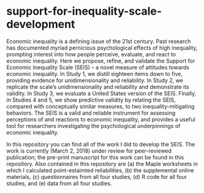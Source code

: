 # support-for-inequality-scale-development

Economic inequality is a defining issue of the 21st century. Past research has documented myriad pernicious psychological effects of high inequality, prompting interest into how people perceive, evaluate, and react to economic inequality. Here we propose, refine, and validate the Support for Economic Inequality Scale (SEIS) – a novel measure of attitudes towards economic inequality. In Study 1, we distill eighteen items down to five, providing evidence for unidimensionality and reliability. In Study 2, we replicate the scale’s unidimensionality and reliability and demonstrate its validity. In Study 3, we evaluate a United States version of the SEIS. Finally, in Studies 4 and 5, we show predictive validity by relating the SEIS, compared with conceptually similar measures, to two inequality-mitigating behaviors. The SEIS is a valid and reliable instrument for assessing perceptions of and reactions to economic inequality, and provides a useful tool for researchers investigating the psychological underpinnings of economic inequality.

In this repository you can find all of the work I did to develop the SEIS. The work is currently (March 2, 2018) under review for peer-reviewed publication; the pre-print manuscript for this work can be found in this repository. Also contained in this repository are (a) the Maple worksheets in which I calculated point-estaimted reliabilities, (b) the supplemental online materials, (c) questionnaires from all four studies, (d) R code for all four studies, and (e) data from all four studies.
